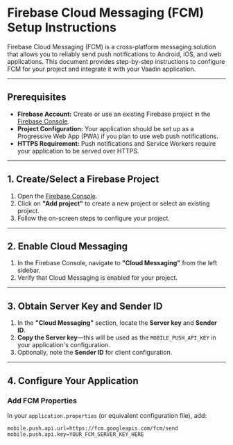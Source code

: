 # Firebase Cloud Messaging (FCM) Setup Instructions

Firebase Cloud Messaging (FCM) is a cross-platform messaging solution that allows you to reliably send push notifications to Android, iOS, and web applications. This document provides step-by-step instructions to configure FCM for your project and integrate it with your Vaadin application.

---

## Prerequisites

- **Firebase Account:** Create or use an existing Firebase project in the [Firebase Console](https://console.firebase.google.com/).
- **Project Configuration:** Your application should be set up as a Progressive Web App (PWA) if you plan to use web push notifications.
- **HTTPS Requirement:** Push notifications and Service Workers require your application to be served over HTTPS.

---

## 1. Create/Select a Firebase Project

1. Open the [Firebase Console](https://console.firebase.google.com/).
2. Click on **"Add project"** to create a new project or select an existing project.
3. Follow the on-screen steps to configure your project.

---

## 2. Enable Cloud Messaging

1. In the Firebase Console, navigate to **"Cloud Messaging"** from the left sidebar.
2. Verify that Cloud Messaging is enabled for your project.

---

## 3. Obtain Server Key and Sender ID

1. In the **"Cloud Messaging"** section, locate the **Server key** and **Sender ID**.
2. **Copy the Server key**—this will be used as the `MOBILE_PUSH_API_KEY` in your application's configuration.
3. Optionally, note the **Sender ID** for client configuration.

---

## 4. Configure Your Application

### Add FCM Properties

In your `application.properties` (or equivalent configuration file), add:

```properties
mobile.push.api.url=https://fcm.googleapis.com/fcm/send
mobile.push.api.key=YOUR_FCM_SERVER_KEY_HERE

